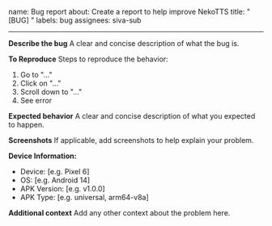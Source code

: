 name: Bug report
about: Create a report to help improve NekoTTS
title: "[BUG] "
labels: bug
assignees: siva-sub

---

**Describe the bug**
A clear and concise description of what the bug is.

**To Reproduce**
Steps to reproduce the behavior:
1. Go to "..."
2. Click on "..."
3. Scroll down to "..."
4. See error

**Expected behavior**
A clear and concise description of what you expected to happen.

**Screenshots**
If applicable, add screenshots to help explain your problem.

**Device Information:**
 - Device: [e.g. Pixel 6]
 - OS: [e.g. Android 14]
 - APK Version: [e.g. v1.0.0]
 - APK Type: [e.g. universal, arm64-v8a]

**Additional context**
Add any other context about the problem here.
